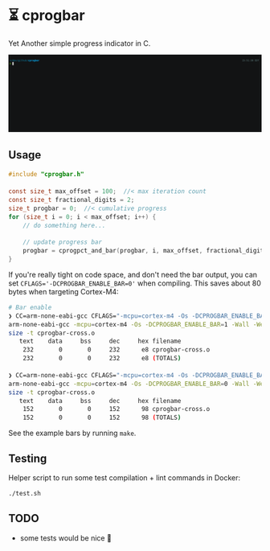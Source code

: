 # ⏳ cprogbar

Yet Another simple progress indicator in C.

![example](./example.gif)

## Usage

```c
#include "cprogbar.h"

const size_t max_offset = 100;  //< max iteration count
const size_t fractional_digits = 2;
size_t progbar = 0;  //< cumulative progress
for (size_t i = 0; i < max_offset; i++) {
    // do something here...

    // update progress bar
    progbar = cprogpct_and_bar(progbar, i, max_offset, fractional_digits);
}
```

If you're really tight on code space, and don't need the bar output, you can set
`CFLAGS='-DCPROGBAR_ENABLE_BAR=0'` when compiling. This saves about 80 bytes
when targeting Cortex-M4:

```bash
# Bar enable
❯ CC=arm-none-eabi-gcc CFLAGS="-mcpu=cortex-m4 -Os -DCPROGBAR_ENABLE_BAR=1" make cross-build
arm-none-eabi-gcc -mcpu=cortex-m4 -Os -DCPROGBAR_ENABLE_BAR=1 -Wall -Wextra -Wpedantic -Werror -c cprogbar.c -o cprogbar-cross.o
size -t cprogbar-cross.o
   text    data     bss     dec     hex filename
    232       0       0     232      e8 cprogbar-cross.o
    232       0       0     232      e8 (TOTALS)

❯ CC=arm-none-eabi-gcc CFLAGS="-mcpu=cortex-m4 -Os -DCPROGBAR_ENABLE_BAR=0" make cross-build
arm-none-eabi-gcc -mcpu=cortex-m4 -Os -DCPROGBAR_ENABLE_BAR=0 -Wall -Wextra -Wpedantic -Werror -c cprogbar.c -o cprogbar-cross.o
size -t cprogbar-cross.o
   text    data     bss     dec     hex filename
    152       0       0     152      98 cprogbar-cross.o
    152       0       0     152      98 (TOTALS)
```

See the example bars by running `make`.

## Testing

Helper script to run some test compilation + lint commands in Docker:

```bash
./test.sh
```

## TODO

- some tests would be nice :eyes:
